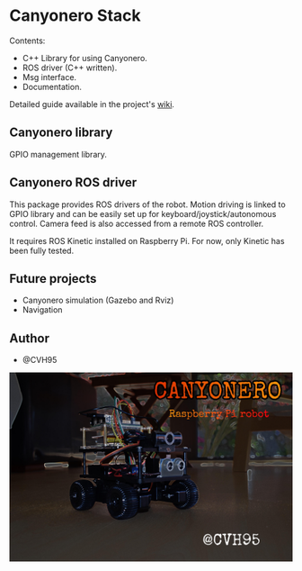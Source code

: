 # Canyonero Stack

Contents:

- C++ Library for using Canyonero.
- ROS driver (C++ written).
- Msg interface.
- Documentation.

Detailed guide available in the project's [wiki](https://github.com/CVH95/Canyonero/wiki).

## Canyonero library

GPIO management library.

## Canyonero ROS driver

This package provides ROS drivers of the robot. Motion driving is linked to GPIO library and can be easily set up for keyboard/joystick/autonomous control. Camera feed is also accessed from a remote ROS controller.

It requires ROS Kinetic installed on Raspberry Pi. For now, only Kinetic has been fully tested.

## Future projects

- Canyonero simulation (Gazebo and Rviz)
- Navigation

## Author

- @CVH95

![Canyonero wallpaper](doc/img/wallpaper.jpg)